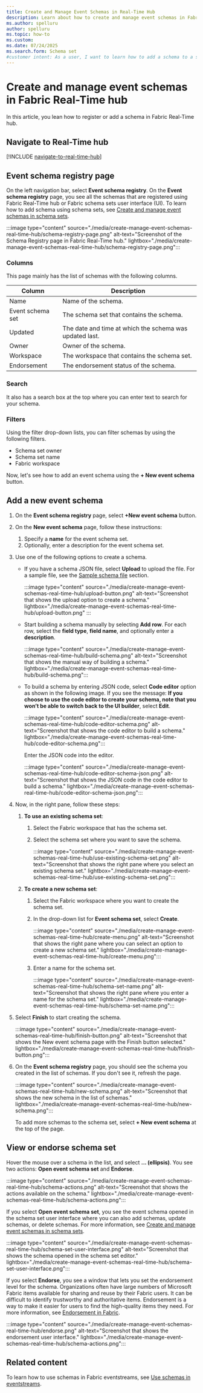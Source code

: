 ```yaml
---
title: Create and Manage Event Schemas in Real-Time Hub
description: Learn about how to create and manage event schemas in Fabric Real-Time hub. 
ms.author: spelluru
author: spelluru
ms.topic: how-to
ms.custom:
ms.date: 07/24/2025
ms.search.form: Schema set
#customer intent: As a user, I want to learn how to add a schema to a schema set. 
---
```

# Create and manage event schemas in Fabric Real-Time hub
In this article, you lean how to register or add a schema in Fabric Real-Time hub. 

## Navigate to Real-Time hub

[!INCLUDE [navigate-to-real-time-hub](../../real-time-hub/includes/navigate-to-real-time-hub.md)]

## Event schema registry page

On the left navigation bar, select **Event schema registry**. On the **Event schema registry** page, you see all the schemas that are registered using Fabric Real-Time hub or Fabric schema sets user interface (UI). To learn how to add schema using schema sets, see [Create and manage event schemas in schema sets](create-manage-event-schemas.md).

:::image type="content" source="./media/create-manage-event-schemas-real-time-hub/schema-registry-page.png" alt-text="Screenshot of the Schema Registry page in Fabric Real-Time hub." lightbox="./media/create-manage-event-schemas-real-time-hub/schema-registry-page.png":::

### Columns
This page mainly has the list of schemas with the following columns.

| Column            | Description                                         |
|-------------------|-----------------------------------------------------|
| Name          | Name of the schema.                                 |
| Event schema set | The schema set that contains the schema.         |
| Updated       | The date and time at which the schema was updated last. |
| Owner         | Owner of the schema.                                |
| Workspace     | The workspace that contains the schema set.         |
| Endorsement   | The endorsement status of the schema.               |

### Search
It also has a search box at the top where you can enter text to search for your schema.  

### Filters
Using the filter drop-down lists, you can filter schemas by using the following filters.

- Schema set owner 
- Schema set name
- Fabric workspace 

Now, let's see how to add an event schema using the **+ New event schema** button. 

## Add a new event schema

1. On the **Event schema registry** page, select **+New event schema** button.
1. On the **New event schema** page, follow these instructions:
    1. Specify a **name** for the event schema set. 
    1. Optionally, enter a description for the event schema set. 
1. Use one of the following options to create a schema. 
    - If you have a schema JSON file, select **Upload** to upload the file. For a sample file, see the [Sample schema file](create-manage-event-schemas.md#download-an-event-schema) section. 

        :::image type="content" source="./media/create-manage-event-schemas-real-time-hub/upload-button.png" alt-text="Screenshot that shows the upload option to create a schema." lightbox="./media/create-manage-event-schemas-real-time-hub/upload-button.png" :::
    - Start building a schema manually by selecting **Add row**. For each row, select the **field type**, **field name**, and optionally enter a **description**. 
    
        :::image type="content" source="./media/create-manage-event-schemas-real-time-hub/build-schema.png" alt-text="Screenshot that shows the manual way of building a schema." lightbox="./media/create-manage-event-schemas-real-time-hub/build-schema.png":::            
    
    - To build a schema by entering JSON code, select **Code editor** option as shown in the following image. If you see the message: **If you choose to use the code editor to create your schema, note that you won’t be able to switch back to the UI builder**, select **Edit**. 

        :::image type="content" source="./media/create-manage-event-schemas-real-time-hub/code-editor-schema.png" alt-text="Screenshot that shows the code editor to build a schema." lightbox="./media/create-manage-event-schemas-real-time-hub/code-editor-schema.png":::   

        Enter the JSON code into the editor. 

        :::image type="content" source="./media/create-manage-event-schemas-real-time-hub/code-editor-schema-json.png" alt-text="Screenshot that shows the JSON code in the code editor to build a schema." lightbox="./media/create-manage-event-schemas-real-time-hub/code-editor-schema-json.png":::                    
1. Now, in the right pane, follow these steps:
    1. **To use an existing schema set**: 
        1. Select the Fabric workspace that has the schema set.
        1. Select the schema set where you want to save the schema. 

            :::image type="content" source="./media/create-manage-event-schemas-real-time-hub/use-existing-schema-set.png" alt-text="Screenshot that shows the right pane where you select an existing schema set." lightbox="./media/create-manage-event-schemas-real-time-hub/use-existing-schema-set.png":::                        
    1. **To create a new schema set**: 
        1. Select the Fabric workspace where you want to create the schema set.
        1. In the drop-down list for **Event schema set**, select **Create**.
        
            :::image type="content" source="./media/create-manage-event-schemas-real-time-hub/create-menu.png" alt-text="Screenshot that shows the right pane where you can select an option to create a new schema set." lightbox="./media/create-manage-event-schemas-real-time-hub/create-menu.png":::                            
        1. Enter a name for the schema set.

            :::image type="content" source="./media/create-manage-event-schemas-real-time-hub/schema-set-name.png" alt-text="Screenshot that shows the right pane where you enter a name for the schema set." lightbox="./media/create-manage-event-schemas-real-time-hub/schema-set-name.png":::                                                
1. Select **Finish** to start creating the schema. 

    :::image type="content" source="./media/create-manage-event-schemas-real-time-hub/finish-button.png" alt-text="Screenshot that shows the New event schema page with the Finish button selected." lightbox="./media/create-manage-event-schemas-real-time-hub/finish-button.png":::                                                
1. On the **Event schema registry** page, you should see the schema you created in the list of schemas. If you don't see it, refresh the page. 

    :::image type="content" source="./media/create-manage-event-schemas-real-time-hub/new-schema.png" alt-text="Screenshot that shows the new schema in the list of schemas." lightbox="./media/create-manage-event-schemas-real-time-hub/new-schema.png":::    

    To add more schemas to the schema set, select **+ New event schema** at the top of the page.
    

## View or endorse schema set

Hover the mouse over a schema in the list, and select **... (ellipsis)**. You see two actions: **Open event schema set** and **Endorse**. 

:::image type="content" source="./media/create-manage-event-schemas-real-time-hub/schema-actions.png" alt-text="Screenshot that shows the actions available on the schema." lightbox="./media/create-manage-event-schemas-real-time-hub/schema-actions.png":::        

If you select **Open event schema set**, you see the event schema opened in the schema set user interface where you can also add schemas, update schemas, or delete schemas. For more information, see [Create and manage event schemas in schema sets](create-manage-event-schemas.md). 

:::image type="content" source="./media/create-manage-event-schemas-real-time-hub/schema-set-user-interface.png" alt-text="Screenshot that shows the schema opened in the schema set editor." lightbox="./media/create-manage-event-schemas-real-time-hub/schema-set-user-interface.png":::   

If you select **Endorse**, you see a window that lets you set the endorsement level for the schema. Organizations often have large numbers of Microsoft Fabric items available for sharing and reuse by their Fabric users. It can be difficult to identify trustworthy and authoritative items. Endorsement is a way to make it easier for users to find the high-quality items they need. For more information, see [Endorsement in Fabric](../../fundamentals/endorsement-promote-certify.md).

:::image type="content" source="./media/create-manage-event-schemas-real-time-hub/endorse.png" alt-text="Screenshot that shows the endorsement user interface." lightbox="./media/create-manage-event-schemas-real-time-hub/schema-actions.png":::        

## Related content
To learn how to use schemas in Fabric eventstreams, see [Use schemas in eventstreams](use-event-schemas.md).
